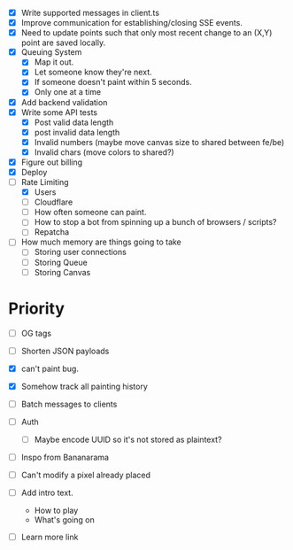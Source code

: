 - [x] Write supported messages in client.ts
- [x] Improve communication for establishing/closing SSE events.  
- [x] Need to update points such that only most recent change to an (X,Y) point are saved locally. 
- [x] Queuing System
    - [x] Map it out.
    - [x] Let someone know they're next. 
    - [x] If someone doesn't paint within 5 seconds. 
    - [x] Only one at a time
- [x] Add backend validation
- [x] Write some API tests
    - [x] Post valid data length
    - [x] post invalid data length
    - [x] Invalid numbers (maybe move canvas size to shared between fe/be)
    - [x] Invalid chars (move colors to shared?)
- [x] Figure out billing
- [x] Deploy
- [ ] Rate Limiting
    - [x] Users
    - [ ] Cloudflare
    - [ ] How often someone can paint. 
    - [ ] How to stop a bot from spinning up a bunch of browsers / scripts?
    - [ ] Repatcha
- [ ] How much memory are things going to take
    - [ ] Storing user connections 
    - [ ] Storing Queue
    - [ ] Storing Canvas

# Priority
- [ ] OG tags
- [ ] Shorten JSON payloads
- [x] can't paint bug.
- [x] Somehow track all painting history

- [ ] Batch messages to clients
- [ ] Auth
    - [ ] Maybe encode UUID so it's not stored as plaintext?
- [ ] Inspo from Bananarama
- [ ] Can't modify a pixel already placed
- [ ] Add intro text. 
    - How to play
    - What's going on
- [ ] Learn more link